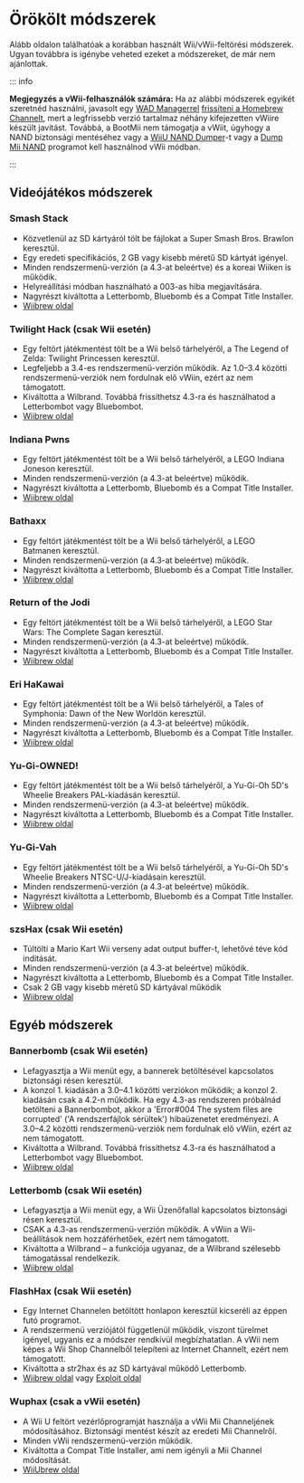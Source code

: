 # Örökölt módszerek

Alább oldalon találhatóak a korábban használt Wii/vWii-feltörési módszerek. Ugyan továbbra is igénybe veheted ezeket a módszereket, de már nem ajánlottak.

::: info

**Megjegyzés a vWii-felhasználók számára:** Ha az alábbi módszerek egyikét szeretnéd használni, javasolt egy [WAD Managerrel](yawmme) [frissíteni a Homebrew Channelt](https://github.com/FIX94/hbc/releases/tag/1.1.4-1), mert a legfrissebb verzió tartalmaz néhány kifejezetten vWiire készült javítást.  Továbbá, a BootMii nem támogatja a vWiit, úgyhogy a NAND biztonsági mentéséhez vagy a [WiiU NAND Dumper](wiiu-nand-dumper)-t vagy a [Dump Mii NAND](https://oscwii.org/library/app/DmpMiNND) programot kell használnod vWii módban.

:::

## Videójátékos módszerek

### Smash Stack

- Közvetlenül az SD kártyáról tölt be fájlokat a Super Smash Bros. Brawlon keresztül.
- Egy eredeti specifikációs, 2 GB vagy kisebb méretű SD kártyát igényel.
- Minden rendszermenü-verzión (a 4.3-at beleértve) és a koreai Wiiken is működik.
- Helyreállítási módban használható a 003-as hiba megjavítására.
- Nagyrészt kiváltotta a Letterbomb, Bluebomb és a Compat Title Installer.
- [Wiibrew oldal](https://wiibrew.org/wiki/Smash_Stack)

### Twilight Hack (csak Wii esetén)

- Egy feltört játékmentést tölt be a Wii belső tárhelyéről, a The Legend of Zelda: Twilight Princessen keresztül.
- Legfeljebb a 3.4-es rendszermenü-verzión működik. Az 1.0–3.4 közötti rendszermenü-verziók nem fordulnak elő vWiin, ezért az nem támogatott.
- Kiváltotta a Wilbrand. Továbbá frissíthetsz 4.3-ra és használhatod a Letterbombot vagy Bluebombot.
- [Wiibrew oldal](https://wiibrew.org/wiki/Twilight_Hack)

### Indiana Pwns

- Egy feltört játékmentést tölt be a Wii belső tárhelyéről, a LEGO Indiana Joneson keresztül.
- Minden rendszermenü-verzión (a 4.3-at beleértve) működik.
- Nagyrészt kiváltotta a Letterbomb, Bluebomb és a Compat Title Installer.
- [Wiibrew oldal](https://wiibrew.org/wiki/Indiana_Pwns)

### Bathaxx

- Egy feltört játékmentést tölt be a Wii belső tárhelyéről, a LEGO Batmanen keresztül.
- Minden rendszermenü-verzión (a 4.3-at beleértve) működik.
- Nagyrészt kiváltotta a Letterbomb, Bluebomb és a Compat Title Installer.
- [Wiibrew oldal](https://wiibrew.org/wiki/Bathaxx)

### Return of the Jodi

- Egy feltört játékmentést tölt be a Wii belső tárhelyéről, a LEGO Star Wars: The Complete Sagan keresztül.
- Minden rendszermenü-verzión (a 4.3-at beleértve) működik.
- Nagyrészt kiváltotta a Letterbomb, Bluebomb és a Compat Title Installer.
- [Wiibrew oldal](https://wiibrew.org/wiki/Return_of_the_Jodi)

### Eri HaKawai

- Egy feltört játékmentést tölt be a Wii belső tárhelyéről, a Tales of Symphonia: Dawn of the New Worldön keresztül.
- Minden rendszermenü-verzión (a 4.3-at beleértve) működik.
- Nagyrészt kiváltotta a Letterbomb, Bluebomb és a Compat Title Installer.
- [Wiibrew oldal](https://wiibrew.org/wiki/Eri_HaKawai)

### Yu-Gi-OWNED!

- Egy feltört játékmentést tölt be a Wii belső tárhelyéről, a Yu-Gi-Oh 5D's Wheelie Breakers PAL-kiadásán keresztül.
- Minden rendszermenü-verzión (a 4.3-at beleértve) működik.
- Nagyrészt kiváltotta a Letterbomb, Bluebomb és a Compat Title Installer.
- [Wiibrew oldal](https://wiibrew.org/wiki/Yu-Gi-OWNED!)

### Yu-Gi-Vah

- Egy feltört játékmentést tölt be a Wii belső tárhelyéről, a Yu-Gi-Oh 5D's Wheelie Breakers NTSC-U/J-kiadásain keresztül.
- Minden rendszermenü-verzión (a 4.3-at beleértve) működik.
- Nagyrészt kiváltotta a Letterbomb, Bluebomb és a Compat Title Installer.
- [Wiibrew oldal](https://wiibrew.org/wiki/Yu-Gi-Vah)

### szsHax (csak Wii esetén)

- Túltölti a Mario Kart Wii verseny adat output buffer-t, lehetővé téve kód indítását.
- Minden rendszermenü-verzión (a 4.3-at beleértve) működik.
- Nagyrészt kiváltotta a Letterbomb, Bluebomb és a Compat Title Installer.
- Csak 2 GB vagy kisebb méretű SD kártyával működik
- [Wiibrew oldal](https://wiibrew.org/wiki/SzsHaxx)

## Egyéb módszerek

### Bannerbomb (csak Wii esetén)

- Lefagyasztja a Wii menüt egy, a bannerek betöltésével kapcsolatos biztonsági résen keresztül.
- A konzol 1. kiadásán a 3.0–4.1 közötti verziókon működik; a konzol 2. kiadásán csak a 4.2-n működik. Ha egy 4.3-as rendszeren próbálnád betölteni a Bannerbombot, akkor a 'Error#004 The system files are corrupted' ('A rendszerfájlok sérültek') hibaüzenetet eredményezi. A 3.0–4.2 közötti rendszermenü-verziók nem fordulnak elő vWiin, ezért az nem támogatott.
- Kiváltotta a Wilbrand. Továbbá frissíthetsz 4.3-ra és használhatod a Letterbombot vagy Bluebombot.
- [Wiibrew oldal](https://wiibrew.org/wiki/Bannerbomb)

### Letterbomb (csak Wii esetén)

- Lefagyasztja a Wii menüt egy, a Wii Üzenőfallal kapcsolatos biztonsági résen keresztül.
- CSAK a 4.3-as rendszermenü-verzión működik. A vWiin a Wii-beállítások nem hozzáférhetőek, ezért nem támogatott.
- Kiváltotta a Wilbrand – a funkciója ugyanaz, de a Wilbrand szélesebb támogatással rendelkezik.
- [Wiibrew oldal](https://wiibrew.org/wiki/LetterBomb)

### FlashHax (csak Wii esetén)

- Egy Internet Channelen betöltött honlapon keresztül kicseréli az éppen futó programot.
- A rendszermenü verziójától függetlenül működik, viszont türelmet igényel, ugyanis ez a módszer rendkívül megbízhatatlan. A vWii nem képes a Wii Shop Channelből telepíteni az Internet Channelt, ezért nem támogatott.
- Kiváltotta a str2hax és az SD kártyával működő Letterbomb.
- [Wiibrew oldal](https://wiibrew.org/wiki/FlashHax) vagy [Exploit oldal](flashhax)

### Wuphax (csak a vWii esetén)

- A Wii U feltört vezérlőprogramját használja a vWii Mii Channeljének módosításához. Biztonsági mentést készít az eredeti Mii Channelről.
- Minden vWii rendszermenü-verzión működik.
- Kiváltotta a Compat Title Installer, ami nem igényli a Mii Channel módosítását.
- [WiiUbrew oldal](https://wiiubrew.org/wiki/Wuphax)

